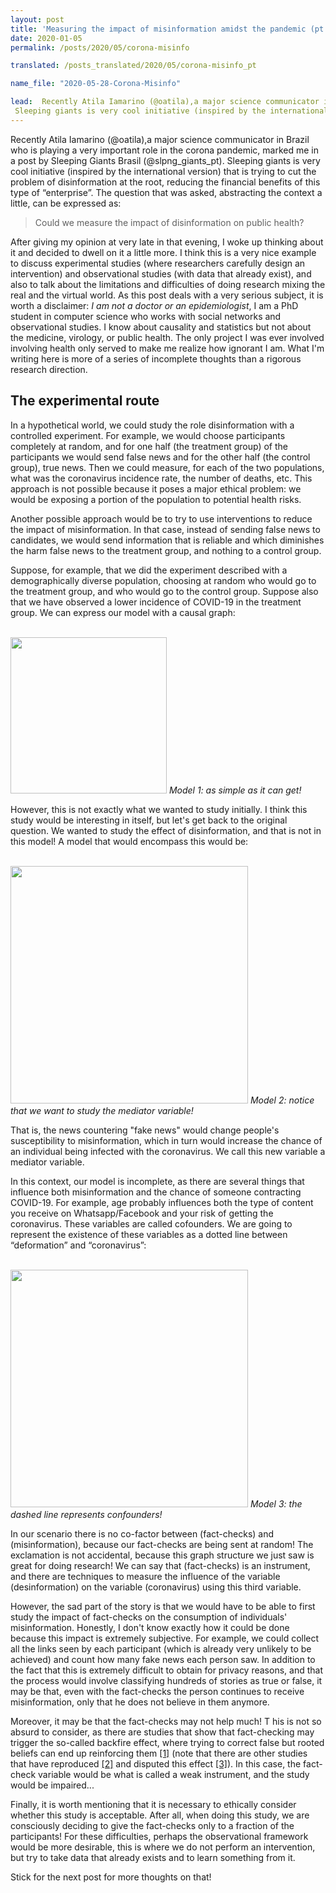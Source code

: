 ```yaml
---
layout: post
title: 'Measuring the impact of misinformation amidst the pandemic (pt. 1)'
date: 2020-01-05
permalink: /posts/2020/05/corona-misinfo

translated: /posts_translated/2020/05/corona-misinfo_pt

name_file: "2020-05-28-Corona-Misinfo"

lead:  Recently Atila Iamarino (@oatila),a major science communicator in Brazil who is playing a very important role in the COVID-19 pandemic, tagged me in a thread created by Sleeping Giants Brasil (@slpng_giants_pt), if you read portuguese you can check it [here](https://twitter.com/oatila/status/1265399350995431426).
 Sleeping giants is very cool initiative (inspired by the international version) that is trying to cut the problem of disinformation at the root, reducing the financial benefits of this type of “enterprise”.
---
```


Recently Atila Iamarino (@oatila),a major science communicator in Brazil who is playing a very important role in the corona pandemic, marked me in a post by Sleeping Giants Brasil (@slpng_giants_pt).
 Sleeping giants is very cool initiative (inspired by the international version) that is trying to cut the problem of disinformation at the root, reducing the financial benefits of this type of “enterprise”. 
The question that was asked, abstracting the context a little, can be expressed as:

>Could we measure the impact of disinformation on public health?

After giving my opinion at very late in that evening, I woke up thinking about it and decided to dwell on it a little more. 
I think this is a very nice example to discuss experimental studies (where researchers carefully design an intervention) and observational studies (with data that already exist), and also to talk about the limitations and difficulties of doing research mixing the real and the virtual world. 
As this post deals with a very serious subject, it is worth a disclaimer: *I am not a doctor or an epidemiologist*, I am a PhD student in computer science who works with social networks and observational studies. 
I know about causality and statistics but not about the medicine,  virology, or public health.
The only project I was ever involved involving health only served to make me realize how ignorant I am.
What I'm writing here is more of a series of incomplete thoughts than a rigorous research direction.

## The experimental route

In a hypothetical world, we could study the role disinformation with a controlled experiment. 
For example, we would choose participants completely at random, and for one half (the treatment group) of the participants we would send false news and for the other half (the control group), true news. 
Then we could measure, for each of the two populations, what was the coronavirus incidence rate, the number of deaths, etc.
 This approach is not possible because it poses a major ethical problem: we would be exposing a portion of the population to potential health risks.

Another possible approach would be to try to use interventions to reduce the impact of misinformation. 
In that case, instead of sending false news to candidates, we would send information that is reliable and which diminishes the harm false news to the treatment group, and nothing to a control group.

Suppose, for example, that we did the experiment described with a demographically diverse population, choosing at random who would go to the treatment group, and who would go to the control group. 
Suppose also that we have observed a lower incidence of COVID-19 in the treatment group. 
We can express our model with a causal graph:

<br />

<img src="{{ site.baseurl }}/images/2020-05-28-Corona-Misinfo/blog_1.png" width="250px" >
<em>Model 1: as simple as it can get!</em>
<br />

However, this is not exactly what we wanted to study initially. 
I think this study would be interesting in itself, but let's get back to the original question. 
We wanted to study the effect of disinformation, and that is not in this model! 
A model that would encompass this would be:

<br />
<img src="{{ site.baseurl }}/images/2020-05-28-Corona-Misinfo/blog_2.png" width="380px" >
<em>Model 2: notice that we want to study the mediator variable!</em>
<br />

That is, the news countering "fake news" would change people's susceptibility to misinformation, which in turn would increase the chance of an individual being infected with the coronavirus. 
We call this new variable a mediator variable.

In this context, our model is incomplete, as there are several things that influence both misinformation and the chance of someone contracting COVID-19. 
For example, age probably influences both the type of content you receive on Whatsapp/Facebook and your risk of getting the coronavirus. 
These variables are called cofounders. 
We are going to represent the existence of these variables as a dotted line between “deformation” and “coronavirus”:

<br />
<img src="{{ site.baseurl }}/images/2020-05-28-Corona-Misinfo/blog_3.png" width="380px" >
<em>Model 3: the dashed line represents confounders!</em>
<br />

In our scenario there is no co-factor between (fact-checks) and (misinformation), because our fact-checks are being sent at random! 
The exclamation is not accidental, because this graph structure we just saw is great for doing research! 
We can say that (fact-checks) is an instrument, and there are techniques to measure the influence of the variable (desinformation) on the variable (coronavirus) using this third variable.

However, the sad part of the story is that we would have to be able to first study the impact of fact-checks on the consumption of individuals' misinformation. 
Honestly, I don't know exactly how it could be done because this impact is extremely subjective. 
For example, we could collect all the links seen by each participant (which is already very unlikely to be achieved) and count how many fake news each person saw. 
In addition to the fact that this is extremely difficult to obtain for privacy reasons, and that the process would involve classifying hundreds of stories as true or false, it may be that, even with the fact-checks the person continues to receive misinformation, only that he does not believe in them anymore.

Moreover, it may be that the fact-checks may not help much! T
his is not so absurd to consider, as there are studies that show that fact-checking may trigger the so-called backfire effect, where trying to correct false but rooted beliefs can end up reinforcing them [[1]](https://pubmed.ncbi.nlm.nih.gov/23211778/) (note that there are other studies that have reproduced [[2]](https://link.springer.com/article/10.1007/s11109-010-9112-2?LI%3Dtrue) and disputed this effect [[3]](https://link.springer.com/article/10.1007/s11109-018-9443-y)). 
In this case, the fact-check variable would be what is called a weak instrument, and the study would be impaired...

Finally, it is worth mentioning that it is necessary to ethically consider whether this study is acceptable. 
After all, when doing this study, we are consciously deciding to give the fact-checks only to a fraction of the participants! 
For these difficulties, perhaps the observational framework would be more desirable, this is where we do not perform an intervention, but try to take data that already exists and to learn something from it.

Stick for the next post for more thoughts on that!

